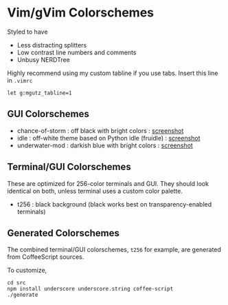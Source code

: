 # Vim/gVim Colorschemes

Styled to have

* Less distracting splitters
* Low contrast line numbers and comments
* Unbusy NERDTree

Highly recommend using my custom tabline if you use tabs. Insert this line
in `.vimrc`

    let g:mgutz_tabline=1


## GUI Colorschemes

* chance-of-storm : off black with bright colors : [screenshot](http://img835.imageshack.us/img835/6151/accountspecscalacodejvm.png)
* idle : off-white theme based on Python idle (fruidle) : [screenshot](http://img84.imageshack.us/img84/6236/cakecoffeecodejsminecof.png)
* underwater-mod : darkish blue with bright colors : [screenshot](http://img193.imageshack.us/img193/8104/screenshot20100623at319.png)


## Terminal/GUI Colorschemes

These are optimized for 256-color terminals and GUI. They should look
identical on both, unless terminal uses a custom color palette.

* t256 : black background (black works best on transparency-enabled terminals)


## Generated Colorschemes

The combined terminal/GUI colorschemes, `t256` for example, are generated from
CoffeeScript sources.

To customize,

    cd src
    npm install underscore underscore.string coffee-script
    ./generate

